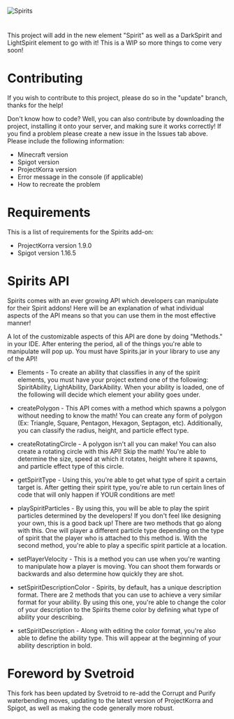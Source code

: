 ![Spirits](https://i.imgur.com/5UgocDY.jpg)
# 
This project will add in the new element "Spirit" as well as a DarkSpirit and LightSpirit element to go with it! This is a WIP so more things to come very soon!

# Contributing
If you wish to contribute to this project, please do so in the "update" branch, thanks for the help!

Don't know how to code? Well, you can also contribute by downloading the project, installing it onto your server, and making sure it works correctly! If you find a problem please create a new issue in the Issues tab above. Please include the following information:
- Minecraft version
- Spigot version
- ProjectKorra version
- Error message in the console (if applicable)
- How to recreate the problem

# Requirements
This is a list of requirements for the Spirits add-on:
- ProjectKorra version 1.9.0
- Spigot version 1.16.5

# Spirits API
Spirits comes with an ever growing API which developers can manipulate for their Spirit addons! Here will be an explanation of what individual aspects of the API means so that you can use them in the most effective manner!

A lot of the customizable aspects of this API are done by doing "Methods." in your IDE. After entering the period, all of the things you're able to manipulate will pop up. You must have Spirits.jar in your library to use any of the API!

- Elements - To create an ability that classifies in any of the spirit elements, you must have your project extend one of the following: SpiritAbility, LightAbility, DarkAbility. When your ability is loaded, one of the following will decide which element your ability goes under.

- createPolygon - This API comes with a method which spawns a polygon without needing to know the math! You can create any form of polygon (Ex: Triangle, Square, Pentagon, Hexagon, Septagon, etc). Additionally, you can classify the radius, height, and particle effect type.

- createRotatingCircle - A polygon isn't all you can make! You can also create a rotating circle with this API! Skip the math! You're able to determine the size, speed at which it rotates, height where it spawns, and particle effect type of this circle.

- getSpiritType - Using this, you're able to get what type of spirit a certain target is. After getting their spirit type, you're able to run certain lines of code that will only happen if YOUR conditions are met!

- playSpiritParticles - By using this, you will be able to play the spirit particles determined by the developers! If you don't feel like designing your own, this is a good back up! There are two methods that go along with this. One will player a different particle type depending on the type of spirit that the player who is attached to this method is. With the second method, you're able to play a specific spirit particle at a location.

- setPlayerVelocity - This is a method you can use when you're wanting to manipulate how a player is moving. You can shoot them forwards or backwards and also determine how quickly they are shot.

- setSpiritDescriptionColor - Spirits, by default, has a unique description format. There are 2 methods that you can use to achieve a very similar format for your ability. By using this one, you're able to change the color of your description to the Spirits theme color by defining what type of ability your describing.

- setSpiritDescription - Along with editing the color format, you're also able to define the ability type. This will appear at the beginning of your ability description in bold.


# Foreword by Svetroid

This fork has been updated by Svetroid to re-add the Corrupt and Purify waterbending moves, updating to the latest version of ProjectKorra and Spigot, as well as making the code generally more robust.